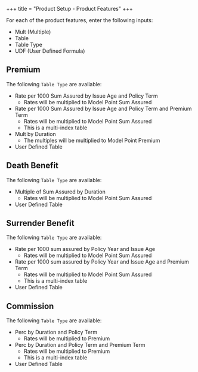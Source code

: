 +++
title = "Product Setup - Product Features"
+++

For each of the product features, enter the following inputs:
- Mult (Multiple)
- Table
- Table Type
- UDF (User Defined Formula)

## Premium
The following `Table Type` are available:
- Rate per 1000 Sum Assured by Issue Age and Policy Term
    - Rates will be multiplied to Model Point Sum Assured
- Rate per 1000 Sum Assured by Issue Age and Policy Term and Premium Term
    - Rates will be multiplied to Model Point Sum Assured
    - This is a multi-index table
- Mult by Duration
    - The multiples will be multiplied to Model Point Premium
- User Defined Table

## Death Benefit
The following `Table Type` are available:
- Multiple of Sum Assured by Duration
    - Rates will be multiplied to Model Point Sum Assured
- User Defined Table

## Surrender Benefit
The following `Table Type` are available:
- Rate per 1000 sum assured by Policy Year and Issue Age
    - Rates will be multiplied to Model Point Sum Assured
- Rate per 1000 sum assured by Policy Year and Issue Age and Premium Term
    - Rates will be multiplied to Model Point Sum Assured
    - This is a multi-index table
- User Defined Table

## Commission
The following `Table Type` are available:
- Perc by Duration and Policy Term
    - Rates will be multiplied to Premium
- Perc by Duration and Policy Term and Premium Term
    - Rates will be multiplied to Premium
    - This is a multi-index table
- User Defined Table

